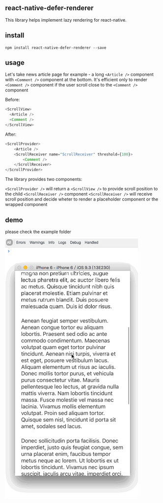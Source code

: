 
## react-native-defer-renderer

This library helps implement lazy rendering for react-native.

## install
`npm install react-native-defer-renderer --save`

## usage

Let's take news article page for example - a long `<Article />` component with `<Comment />` component at the bottom. It's efficient only to render `<Comment />` component if the user scroll close to the `<Comment />` component

Before:

```javascript
<ScrollView>
  <Article />
  <Comment />
</ScrollView>
```

After:
```javascript
<ScrollProvider>
	<Article />
	<ScrollReceiver name="ScrollReceiver" threshold={100}>
		<Comment />
	</ScrollReceiver>
</ScrollProvider>
```

The library provides two components:

`<ScrollProvider />` will return a `<ScrollView />` to provide scroll position to the child `<ScrollReceiver />` component
`<ScrollReceiver />` will receive scroll position and decide wheter to render a placeholder component or the wrapped component


## demo
please check the example folder

<img width="433" height="847" src="https://raw.githubusercontent.com/chunghe/react-native-defer-renderer/master/example/example.gif" />
